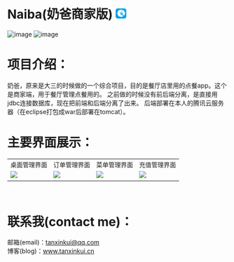 # Naiba(奶爸商家版) <img src="https://github.com/TanXinKui/Naiba/raw/master/app/src/main/res/drawable/applogo.png" width="25" >
![image](https://img.shields.io/badge/Naiba-商家端-brightgreen.svg?style=plastic)
![image](https://img.shields.io/badge/Naiba-v1.0.0-blue.svg?style=plastic)
# 项目介绍：
奶爸，原来是大三的时候做的一个综合项目，目的是餐厅店里用的点餐app。这个是商家端，用于餐厅管理点餐用的。
之前做的时候没有前后端分离，是直接用jdbc连接数据库，现在把前端和后端分离了出来。
后端部署在本人的腾讯云服务器（在eclipse打包成war后部署在tomcat）。
# 主要界面展示：
<table border="0" >
<tr>
<td align="center">桌面管理界面</td>
<td align="center">订单管理界面</td>
<td align="center">菜单管理界面</td>
<td align="center">充值管理界面</td>
</tr> 
<tr>
<td><img src="http://www.tanxinkui.cn/tonxokTempFiles/naibaVendor/table.jpg" width="200" ></td>
<td><img src="http://www.tanxinkui.cn/tonxokTempFiles/naibaVendor/order2.jpg" width="200" ></td>
<td><img src="http://www.tanxinkui.cn/tonxokTempFiles/naibaVendor/changestate.jpg" width="200" ></td>
<td><img src="http://www.tanxinkui.cn/tonxokTempFiles/naibaVendor/recharge.jpg" width="200" ></td>
</tr>
</table>
</center>  
</br>

# 联系我(contact me)：
邮箱(email)：tanxinkui@qq.com </br>
博客(blog)：www.tanxinkui.cn 

